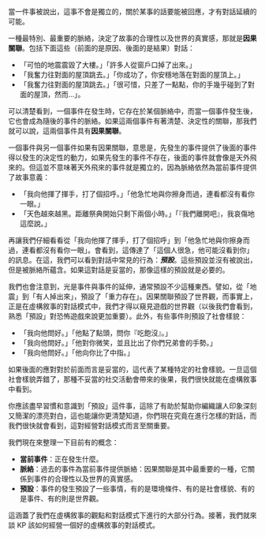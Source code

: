 當一件事被說出，這事不會是獨立的，關於某事的話要能被回應，才有對話延續的可能。

一種最特別、最重要的脈絡，決定了故事的合理性以及世界的真實感，那就是**因果關聯**。包括下面這些（前面的是原因、後面的是結果）對話：

* 「可怕的地震震毀了大樓。」「許多人從窗戶口掉了出來。」
* 「我奮力往對面的屋頂跳去。」「你成功了，你安穩地落在對面的屋頂上。」
* 「我奮力往對面的屋頂跳去。」「很可惜，只差了一點點，你的手幾乎碰到了對面的屋頂，然而…」。

可以清楚看到，一個事件在發生時，它存在於某個脈絡中，而當一個事件發生後，它也會成為隨後的事件的脈絡。如果這兩個事件有著清楚、決定性的關聯，那我們就可以說，這兩個事件具有**因果關聯**。

一個事件與另一個事件如果有因果關聯，意思是，先發生的事件提供了後面的事件得以發生的決定性的動力，如果先發生的事件不存在，後面的事件就會像是天外飛來的。但這並不意味著天外飛來的事件就是獨立的，因為脈絡依然為當前事件提供了故事意義：

* 「我向他揮了揮手，打了個招呼。」「他急忙地與你擦身而過，連看都沒有看你一眼。」
* 「天色越來越黑。距離祭典開始只剩下兩個小時。」「『我們離開吧』，我哀傷地這麼說。」

再讓我們仔細看看從「我向他揮了揮手，打了個招呼」到「他急忙地與你擦身而過，連看都沒有看你一眼」。會看到，這傳達了「這個人很急，他可能沒看到你」的訊息。在這，我們可以看到對話中常見的行為：_**預設**_。這些預設並沒有被說出，但是被脈絡所蘊含。如果這對話是妥當的，那像這樣的預設就是必要的。

我們也會注意到，光是事件與事件的延伸，通常預設不少這種東西。譬如，從「地震」到「有人掉出來」，預設了「重力存在」。因果關聯預設了世界觀，而事實上，正是在虛構敘事的對話模式中，我們才得以窺見遊戲的世界觀（以後我們會看到，熟悉「預設」對恐怖遊戲來說更加重要）。此外，有些事件則預設了社會樣貌：

* 「我向他問好。」「他點了點頭，問你『吃飽沒』。」
* 「我向他問好。」「他對你微笑，並且比出了你們兄弟會的手勢。」
* 「我向他問好。」「他向你比了中指。」

如果後面的應對對於前面而言是妥當的，這代表了某種特定的社會樣貌。一旦這個社會樣貌弄錯了，那種不妥當的社交活動會帶來的後果，我們很快就能在虛構敘事中看到。

你應該盡早習慣和意識到「預設」這件事，這除了有助於幫助你編織讓人印象深刻又簡潔的漂亮對白，這也能讓你更清楚知道，你們現在究竟在進行怎樣的對話，而我們很快就會看到，這對經營對話模式而言至關重要。

我們現在來整理一下目前有的概念：

* **當前事件**：正在發生什麼。
* **脈絡**：過去的事件為當前事件提供脈絡：因果關聯是其中最重要的一種，它關係到事件的合理性以及世界的真實感。
* **預設**：事件的發生預設了一些事情，有的是環境條件、有的是社會樣貌、有的是事件、有的則是世界觀。

這涵蓋了我們在虛構敘事的觀點和對話模式下進行的大部分行為。接著，我們就來談 KP 該如何經營一個好的虛構敘事的對話模式。 